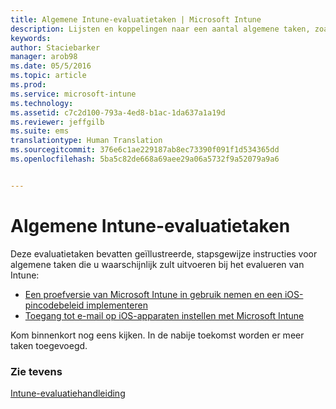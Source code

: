```yaml
---
title: Algemene Intune-evaluatietaken | Microsoft Intune
description: Lijsten en koppelingen naar een aantal algemene taken, zoals iOS PIN-beleid implementeren en e-mailtoegang instellen, die u kunt uitvoeren met Intune
keywords: 
author: Staciebarker
manager: arob98
ms.date: 05/5/2016
ms.topic: article
ms.prod: 
ms.service: microsoft-intune
ms.technology: 
ms.assetid: c7c2d100-793a-4ed8-b1ac-1da637a1a19d
ms.reviewer: jeffgilb
ms.suite: ems
translationtype: Human Translation
ms.sourcegitcommit: 376e6c1ae229187ab8ec73390f091f1d534365dd
ms.openlocfilehash: 5ba5c82de668a69aee29a06a5732f9a52079a9a6


---
```



# Algemene Intune-evaluatietaken

Deze evaluatietaken bevatten geïllustreerde, stapsgewijze instructies voor algemene taken die u waarschijnlijk zult uitvoeren bij het evalueren van Intune:

- [Een proefversie van Microsoft Intune in gebruik nemen en een iOS-pincodebeleid implementeren](start-a-microsoft-intune-trial-and-deploy-ios-pin-policy.md)
- [Toegang tot e-mail op iOS-apparaten instellen met Microsoft Intune](set-up-email-access-for-ios-devices-using-microsoft-intune.md)

Kom binnenkort nog eens kijken. In de nabije toekomst worden er meer taken toegevoegd.

### Zie tevens
[Intune-evaluatiehandleiding](get-started-with-a-30-day-trial-of-microsoft-intune.md)



<!--HONumber=Jul16_HO3-->


